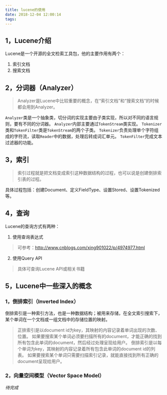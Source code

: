 ```yaml
---
title: lucene的使用
date: 2018-12-04 12:00:14
tags:
---
```


## 1，Lucene介绍

Lucene是一个开源的全文检索工具包，他的主要作用有两个：
1. 索引文档
2. 搜索文档

<!-- more -->

## 2，分词器（Analyzer）
> Analyzer是Lucene中比较重要的概念，在“索引文档”和“搜索文档”的时候都会用到Analyzer。

`Analyzer`类是一个抽象类，切分词的实现主要由子类实现，所以对不同的语言规则，要有不同的分词器。
`Analyzer`内部主要通过`TokenStream`类实现。
`Tokenizer`类和`TokenFilter`类是`TokenStream`的两个子类。
`Tokenizer`负责处理单个字符组成的字符流，读取`Reader`中的数据，处理后转成词汇单元。
`TokenFilter`完成文本过滤器的功能。

## 3，索引
> 索引过程就是把文档变成索引这种数据结构的过程，也可以说是创建倒排索引表的过程。

具体过程包括：创建Document、定义FieldType、设置Stored、设置Tokenized等。

## 4，查询
Lucene的查询方式有两种：
1. 使用查询表达式
> 可参考：http://www.cnblogs.com/xing901022/p/4974977.html

2. 使用Query API
> 具体可查询Lucene API或相关书籍

## 5，Lucene中一些深入的概念

### 1，倒排索引（Inverted Index）
倒排索引是一种索引方法，也是一种数据结构；被用来存储，在全文索引搜索下，某个单词在一个文档或一组文档中的存储位置的映射。

> 正排索引是以document id为key，其映射的内容记录着单词出现的次数、位置。
> 如果要搜索某个单词必须要扫描所有的document，才能正确的找到所有包含此单词的document，然后经过处理呈现给用户。
> 倒排索引是以每个单词为key，其映射的内容记录着所有包含此单词的document id的列表。
> 如果要搜索某个单词只需要扫描索引记录，就能直接找到所有正确的document呈现给用户。


### 2，向量空间模型（Vector Space Model）
*待完成*